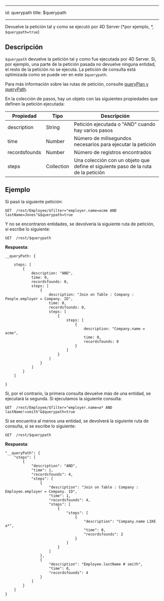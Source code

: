 - - -
id: querypath title: $querypath
- - -

Devuelve la petición tal y como se ejecutó por 4D Server (*por ejemplo, *, `$querypath=true`)

## Descripción

`$querypath` devuelve la petición tal y como fue ejecutada por 4D Server. Si, por ejemplo, una parte de la petición pasada no devuelve ninguna entidad, el resto de la petición no se ejecuta. La petición de consulta está optimizada como se puede ver en este `$querypath`.

Para más información sobre las rutas de petición, consulte [queryPlan y queryPath](genInfo.md#querypath-and-queryplan).

En la colección de pasos, hay un objeto con las siguientes propiedades que definen la petición ejecutada:

| Propiedad     | Tipo       | Descripción                                                                        |
| ------------- | ---------- | ---------------------------------------------------------------------------------- |
| description   | String     | Petición ejecutada o "AND" cuando hay varios pasos                                 |
| time          | Number     | Número de milisegundos necesarios para ejecutar la petición                        |
| recordsfounds | Number     | Número de registros encontrados                                                    |
| steps         | Collection | Una colección con un objeto que define el siguiente paso de la ruta de la petición |

## Ejemplo

Si pasó la siguiente petición:

 `GET  /rest/Employee/$filter="employer.name=acme AND lastName=Jones"&$querypath=true`

Y no se encontraron entidades, se devolvería la siguiente ruta de petición, si escribe lo siguiente:

`GET  /rest/$querypath`

**Respuesta**:

```
__queryPath: {

    steps: [
        {
            description: "AND",
            time: 0,
            recordsfounds: 0,
            steps: [
                {
                    description: "Join on Table : Company : People.employer = Company. ID",
                    time: 0,
                    recordsfounds: 0,
                    steps: [
                        {
                            steps: [
                                {
                                    description: "Company.name = acme",
                                    time: 0,
                                    recordsfounds: 0
                                }
                            ]
                        }
                    ]
                }
            ]
        }
    ]

}
```

Si, por el contrario, la primera consulta devuelve más de una entidad, se ejecutará la segunda. Si ejecutamos la siguiente consulta:

 `GET  /rest/Employee/$filter="employer.name=a* AND lastName!=smith"&$querypath=true`

Si se encuentra al menos una entidad, se devolverá la siguiente ruta de consulta, si se escribe lo siguiente:

 `GET  /rest/$querypath`

**Respuesta**:

```
"__queryPath": {
    "steps": [
        {
            "description": "AND",
            "time": 1,
            "recordsfounds": 4,
            "steps": [
                {
                    "description": "Join on Table : Company : Employee.employer = Company. ID",
                    "time": 1,
                    "recordsfounds": 4,
                    "steps": [
                        {
                            "steps": [
                                {
                                    "description": "Company.name LIKE a*",
                                    "time": 0,
                                    "recordsfounds": 2
                                }
                            ]
                        }
                    ]
                },
                {
                    "description": "Employee.lastName # smith",
                    "time": 0,
                    "recordsfounds": 4
                }
            ]
        }
    ]
}
```
